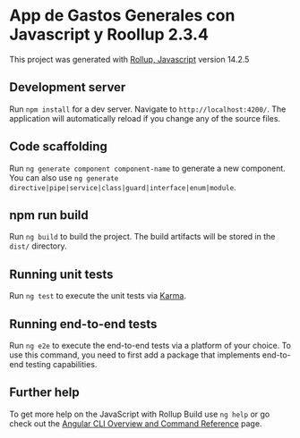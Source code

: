 # App de Gastos Generales con Javascript y Roollup 2.3.4

This project was generated with [Rollup, Javascript](https://github.com/AntonioValentinSayago/app-gastosGenerales-javascript) version 14.2.5

## Development server 

Run `npm install` for a dev server. Navigate to `http://localhost:4200/`. The application will automatically reload if you change any of the source files.

## Code scaffolding

Run `ng generate component component-name` to generate a new component. You can also use `ng generate directive|pipe|service|class|guard|interface|enum|module`.

## npm run build

Run `ng build` to build the project. The build artifacts will be stored in the `dist/` directory.

## Running unit tests

Run `ng test` to execute the unit tests via [Karma](https://karma-runner.github.io).

## Running end-to-end tests

Run `ng e2e` to execute the end-to-end tests via a platform of your choice. To use this command, you need to first add a package that implements end-to-end testing capabilities.

## Further help

To get more help on the JavaScript with Rollup Build use `ng help` or go check out the [Angular CLI Overview and Command Reference](https://angular.io/cli) page.
